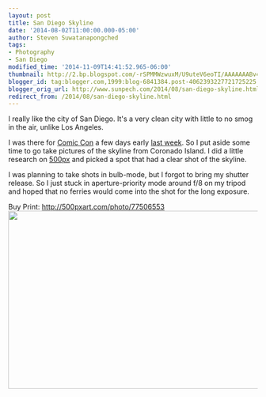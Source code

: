 ```yaml
---
layout: post
title: San Diego Skyline
date: '2014-08-02T11:00:00.000-05:00'
author: Steven Suwatanapongched
tags:
- Photography
- San Diego
modified_time: '2014-11-09T14:41:52.965-06:00'
thumbnail: http://2.bp.blogspot.com/-rSPMMWzwuxM/U9uteV6eoTI/AAAAAAABv4I/k-u3YnqEhJg/s600/2014-07-22+at+21-32-55.jpg
blogger_id: tag:blogger.com,1999:blog-6841384.post-4062393227721725225
blogger_orig_url: http://www.sunpech.com/2014/08/san-diego-skyline.html
redirect_from: /2014/08/san-diego-skyline.html
---
```


I really like the city of San Diego. It's a very clean city with little to no smog in the air, unlike Los Angeles.

I was there for <a href="http://www.comic-con.org/cci">Comic Con</a> a few days early <a href="/2014/07/san-diego-comic-con-2014">last week</a>. So I put aside some time to go take pictures of the skyline from Coronado Island. I did a little research on <a href="http://www.500px.com/">500px</a> and picked a spot that had a clear shot of the skyline.

I was planning to take shots in bulb-mode, but I forgot to bring my shutter release. So I just stuck in aperture-priority mode around f/8 on my tripod and hoped that no ferries would come into the shot for the long exposure.

Buy Print: <a href="http://500pxart.com/photo/77506553">http://500pxart.com/photo/77506553</a>
<a href="http://2.bp.blogspot.com/-rSPMMWzwuxM/U9uteV6eoTI/AAAAAAABv4I/k-u3YnqEhJg/s1600/2014-07-22+at+21-32-55.jpg" imageanchor="1"><img border="0" src="http://2.bp.blogspot.com/-rSPMMWzwuxM/U9uteV6eoTI/AAAAAAABv4I/k-u3YnqEhJg/s1600/2014-07-22+at+21-32-55.jpg" height="360" width="640" /></a>

